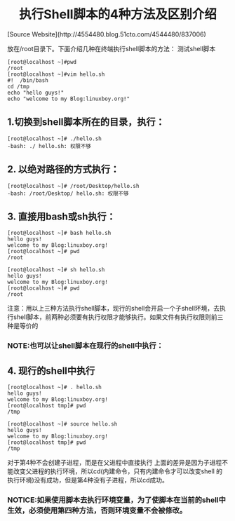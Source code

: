 <h1 align="center">执行Shell脚本的4种方法及区别介绍</h1>
[Source Website](http://4554480.blog.51cto.com/4544480/837006)

放在/root目录下。下面介绍几种在终端执行shell脚本的方法：
测试shell脚本
```shell
[root@localhost ~]#pwd
/root
[root@localhost ~]#vim hello.sh
#!  /bin/bash
cd /tmp
echo "hello guys!"
echo "welcome to my Blog:linuxboy.org!"
```

## 1.切换到shell脚本所在的目录，执行：
```shell
[root@localhost ~]# ./hello.sh
-bash: ./ hello.sh: 权限不够
```

## 2. 以绝对路径的方式执行：
```shell
[root@localhost ~]# /root/Desktop/hello.sh
-bash: /root/Desktop/ hello.sh: 权限不够
```

## 3. 直接用bash或sh执行：
```shell
[root@localhost ~]# bash hello.sh
hello guys!
welcome to my Blog:linuxboy.org!
[root@localhost ~]# pwd
/root
 
[root@localhost ~]# sh hello.sh
hello guys!
welcome to my Blog:linuxboy.org!
[root@localhost ~]# pwd
/root
```
注意：用以上三种方法执行shell脚本，现行的shell会开启一个子shell环境，去执行shell脚本，前两种必须要有执行权限才能够执行。如果文件有执行权限则前三种是等价的

###  NOTE:也可以让shell脚本在现行的shell中执行：
## 4. 现行的shell中执行
```shell
[root@localhost ~]# . hello.sh
hello guys!
welcome to my Blog:linuxboy.org!
[root@localhost tmp]# pwd
/tmp

[root@localhost ~]# source hello.sh
hello guys!
welcome to my Blog:linuxboy.org!
[root@localhost tmp]# pwd
/tmp
```

对于第4种不会创建子进程，而是在父进程中直接执行
上面的差异是因为子进程不能改变父进程的执行环境，所以cd(内建命令，只有内建命令才可以改变shell 的执行环境)没有成功，但是第4种没有子进程，所以cd成功。

### NOTICE:如果使用脚本去执行环境变量，为了使脚本在当前的shell中生效，必须使用第四种方法，否则环境变量不会被修改。
